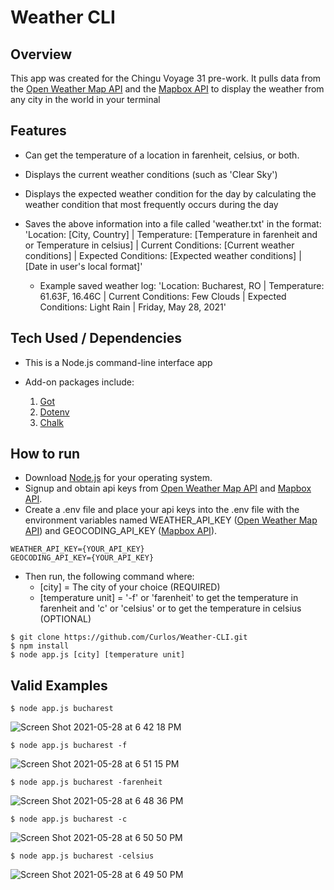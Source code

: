 # Weather CLI

## Overview

This app was created for the Chingu Voyage 31 pre-work. It pulls data from the 
[Open Weather Map API](https://openweathermap.org/api) and the [Mapbox API](https://docs.mapbox.com/api/overview/) to display the weather from any city in the world in your terminal

## Features

- Can get the temperature of a location in farenheit, celsius, or both.

- Displays the current weather conditions (such as 'Clear Sky')

- Displays the expected weather condition for the day by calculating the weather condition that most frequently occurs during the day

- Saves the above information into a file called 'weather.txt' in the format: 'Location: [City, Country] | Temperature: [Temperature in farenheit and or Temperature in celsius] | Current Conditions: [Current weather conditions] | Expected Conditions: [Expected weather conditions]  | [Date in user's local format]'
    - Example saved weather log: 'Location: Bucharest, RO | Temperature: 61.63F, 16.46C | Current Conditions: Few Clouds | Expected Conditions: Light Rain | Friday, May 28, 2021'

## Tech Used / Dependencies

- This is a Node.js command-line interface app

- Add-on packages include: <br>

  1. [Got](https://www.npmjs.com/package/got)
  2. [Dotenv](https://www.npmjs.com/package/dotenv)
  3. [Chalk](https://www.npmjs.com/package/chalk)

## How to run
- Download [Node.js](https://nodejs.org/en/download/) for your operating system.
- Signup and obtain api keys from [Open Weather Map API](https://openweathermap.org/api) and [Mapbox API](https://docs.mapbox.com/api/overview/). 
- Create a .env file and place your api keys into the .env file with the environment variables named WEATHER_API_KEY ([Open Weather Map API](https://openweathermap.org/api)) and GEOCODING_API_KEY ([Mapbox API](https://docs.mapbox.com/api/overview/)).
```shell
WEATHER_API_KEY={YOUR_API_KEY}
GEOCODING_API_KEY={YOUR_API_KEY}
```

- Then run, the following command where:
  - [city] = The city of your choice (REQUIRED)
  - [temperature unit] = '-f' or 'farenheit' to get the temperature in farenheit and 'c' or 'celsius' or to get the temperature in celsius (OPTIONAL)
```shell
$ git clone https://github.com/Curlos/Weather-CLI.git
$ npm install
$ node app.js [city] [temperature unit]
```

## Valid Examples
```shell
$ node app.js bucharest
```
![Screen Shot 2021-05-28 at 6 42 18 PM](https://user-images.githubusercontent.com/41396365/120048188-6f8ea480-bfe4-11eb-91a3-1976ea112b6d.png)

```shell
$ node app.js bucharest -f
```
![Screen Shot 2021-05-28 at 6 51 15 PM](https://user-images.githubusercontent.com/41396365/120048659-b16c1a80-bfe5-11eb-9f8f-c3b2c02da950.png)

```shell
$ node app.js bucharest -farenheit
```
![Screen Shot 2021-05-28 at 6 48 36 PM](https://user-images.githubusercontent.com/41396365/120048523-520e0a80-bfe5-11eb-94ac-29188ec81cd5.png)

```shell
$ node app.js bucharest -c
```
![Screen Shot 2021-05-28 at 6 50 50 PM](https://user-images.githubusercontent.com/41396365/120048630-a0bba480-bfe5-11eb-99a0-f1e1e19b8e03.png)

```shell
$ node app.js bucharest -celsius
```
![Screen Shot 2021-05-28 at 6 49 50 PM](https://user-images.githubusercontent.com/41396365/120048594-7f5ab880-bfe5-11eb-87ec-ca41a9e06afa.png)


